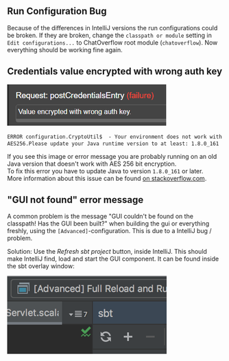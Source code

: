 ## Run Configuration Bug 
Because of the differences in IntelliJ versions the run configurations could be broken. If they are broken, change the `classpath or module` setting in `Edit configurations...` to ChatOverflow root module (`chatoverflow`). Now everything should be working fine again.

## Credentials value encrypted with wrong auth key
![](/img/usage/value-encrypted-wrong-key.png)  
```
ERROR configuration.CryptoUtil$  - Your environment does not work with AES256.Please update your Java runtime version to at least: 1.8.0_161
```
If you see this image or error message you are probably running on an old Java version that doesn't work with AES 256 bit encryption.  
To fix this error you have to update Java to version `1.8.0_161` or later.  
More information about this issue can be found [on stackoverflow.com](https://stackoverflow.com/questions/3862800/invalidkeyexception-illegal-key-size).

## "GUI not found" error message

A common problem is the message "GUI couldn't be found on the classpath! Has the GUI been built?" when building the gui or everything freshly, using the `[Advanced]`-configuration. This is due to a IntelliJ bug / problem.

Solution: Use the *Refresh sbt project* button, inside IntelliJ. This should make IntelliJ find, load and start the GUI component. It can be found inside the sbt overlay window:

![](/img/usage/refresh-sbt.png)  

